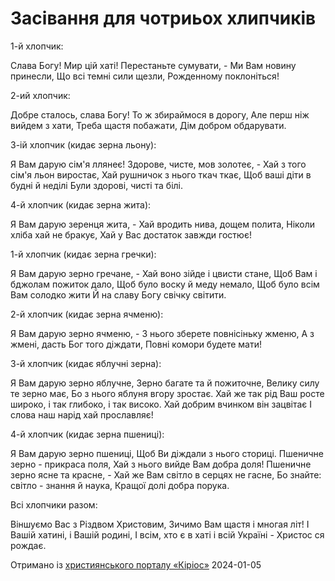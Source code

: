 Засівання для чотриьох хлипчиків
================================================================

1-й хлопчик:

Слава Богу! Мир цій хаті!
Перестаньте сумувати, -
Ми Вам новину принесли,
Що всі темні сили щезли,
Рожденному поклоніться!

2-ий хлопчик:

Добре сталось, слава Богу!
То ж збираймося в дорогу,
Але перш ніж вийдем з хати,
Треба щастя побажати,
Дім добром обдарувати.


3-ій хлопчик (кидає зерна льону):

Я Вам дарую сім'я ллянеє!
Здорове, чисте, мов золотеє, -
Хай з того сім'я льон виростає,
Хай рушничок з нього ткач ткає,
Щоб ваші діти в будні й неділі
Були здорові, чисті та білі.

4-й хлопчик (кидає зерна жита):

Я Вам дарую зеренця жита, -
Хай вродить нива, дощем полита,
Ніколи хліба хай не бракує,
Хай у Вас достаток завжди гостює!

1-й хлопчик (кидає зерна гречки):

Я Вам дарую зерно гречане, -
Хай воно зійде і цвисти стане,
Щоб Вам і бджолам пожиток дало,
Щоб було воску й меду немало,
Щоб було всім Вам солодко жити
Й на славу Богу свічку світити.

2-й хлопчик (кидає зерна ячменю):

Я Вам дарую зерно ячменю, -
З нього зберете повнісіньку жменю,
А з жмені, дасть Бог того діждати,
Повні комори будете мати!

3-й хлопчик (кидає яблучні зерна):

Я Вам дарую зерно яблучне,
Зерно багате та й пожиточне,
Велику силу те зерно має,
Бо з нього яблуня вгору зростає.
Хай же так рід Ваш росте широко,
і так глибоко, і так високо.
Хай добрим вчинком він зацвітає
І слова наш нарід хай прославляє!

4-й хлопчик (кидає зерна пшениці):

Я Вам дарую зерно пшениці,
Щоб Ви діждали з нього сториці.
Пшеничне зерно - прикраса поля,
Хай з нього вийде Вам добра доля!
Пшеничне зерно ясне та красне, -
Хай же Вам світло в серцях не гасне,
Бо знайте: світло - знання й наука,
Кращої долі добра порука.


Всі хлопчики разом:

Віншуємо Вас з Різдвом Христовим,
Зичимо Вам щастя і многая літ!
І Вашій хатині, і Вашій родині,
І всім, хто є в хаті і всій Україні -
Христос ся рождає.


[джерело]: https://kyrios.org.ua/literature/vinchuvannya/7829-vinshuvannja-tekst-slova.html

Отримано із [християнського порталу «Кіріос»][джерело]
2024-01-05

